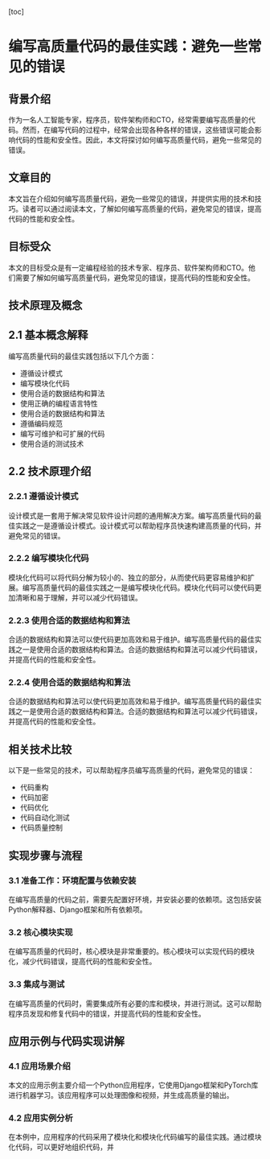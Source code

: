 
[toc]                    
                
                
编写高质量代码的最佳实践：避免一些常见的错误
==================

背景介绍
------------

作为一名人工智能专家，程序员，软件架构师和CTO，经常需要编写高质量的代码。然而，在编写代码的过程中，经常会出现各种各样的错误，这些错误可能会影响代码的性能和安全性。因此，本文将探讨如何编写高质量代码，避免一些常见的错误。

文章目的
----------

本文旨在介绍如何编写高质量代码，避免一些常见的错误，并提供实用的技术和技巧。读者可以通过阅读本文，了解如何编写高质量的代码，避免常见的错误，提高代码的性能和安全性。

目标受众
------------

本文的目标受众是有一定编程经验的技术专家、程序员、软件架构师和CTO。他们需要了解如何编写高质量代码，避免常见的错误，提高代码的性能和安全性。

技术原理及概念
----------------------

## 2.1 基本概念解释

编写高质量代码的最佳实践包括以下几个方面：

- 遵循设计模式
- 编写模块化代码
- 使用合适的数据结构和算法
- 使用正确的编程语言特性
- 使用合适的数据结构和算法
- 遵循编码规范
- 编写可维护和可扩展的代码
- 使用合适的测试技术

## 2.2 技术原理介绍

### 2.2.1 遵循设计模式

设计模式是一套用于解决常见软件设计问题的通用解决方案。编写高质量代码的最佳实践之一是遵循设计模式。设计模式可以帮助程序员快速构建高质量的代码，并避免常见的错误。

### 2.2.2 编写模块化代码

模块化代码可以将代码分解为较小的、独立的部分，从而使代码更容易维护和扩展。编写高质量代码的最佳实践之一是编写模块化代码。模块化代码可以使代码更加清晰和易于理解，并可以减少代码错误。

### 2.2.3 使用合适的数据结构和算法

合适的数据结构和算法可以使代码更加高效和易于维护。编写高质量代码的最佳实践之一是使用合适的数据结构和算法。合适的数据结构和算法可以减少代码错误，并提高代码的性能和安全性。

### 2.2.4 使用合适的数据结构和算法

合适的数据结构和算法可以使代码更加高效和易于维护。编写高质量代码的最佳实践之一是使用合适的数据结构和算法。合适的数据结构和算法可以减少代码错误，并提高代码的性能和安全性。

相关技术比较
-------------------

以下是一些常见的技术，可以帮助程序员编写高质量的代码，避免常见的错误：

- 代码重构
- 代码加密
- 代码优化
- 代码自动化测试
- 代码质量控制

实现步骤与流程
----------------------

### 3.1 准备工作：环境配置与依赖安装

在编写高质量的代码之前，需要先配置好环境，并安装必要的依赖项。这包括安装Python解释器、Django框架和所有依赖项。

### 3.2 核心模块实现

在编写高质量的代码时，核心模块是非常重要的。核心模块可以实现代码的模块化，减少代码错误，提高代码的性能和安全性。

### 3.3 集成与测试

在编写高质量的代码时，需要集成所有必要的库和模块，并进行测试。这可以帮助程序员发现和修复代码中的错误，并提高代码的性能和安全性。

应用示例与代码实现讲解
--------------------------------

### 4.1 应用场景介绍

本文的应用示例主要介绍一个Python应用程序，它使用Django框架和PyTorch库进行机器学习。该应用程序可以处理图像和视频，并生成高质量的输出。

### 4.2 应用实例分析

在本例中，应用程序的代码采用了模块化和模块化代码编写的最佳实践。通过模块化代码，可以更好地组织代码，并

